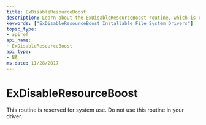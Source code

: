 ```yaml
---
title: ExDisableResourceBoost
description: Learn about the ExDisableResourceBoost routine, which is reserved for system use. Do not use this routine in your driver.
keywords: ["ExDisableResourceBoost Installable File System Drivers"]
topic_type:
- apiref
api_name:
- ExDisableResourceBoost
api_type:
- NA
ms.date: 11/28/2017
---
```


# ExDisableResourceBoost





This routine is reserved for system use. Do not use this routine in your driver.

 

 





